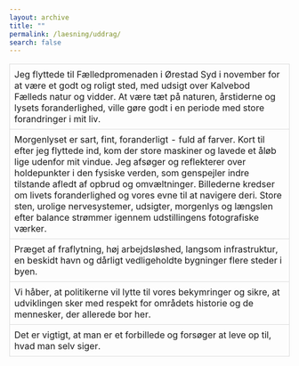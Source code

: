 ```yaml
---
layout: archive
title: ""
permalink: /laesning/uddrag/
search: false
---
```


<style>
    table {
        border-collapse: collapse;
        width: 100%;
    }
    th, td {
        border: 1px solid #dddddd;
        padding: 8px;
        text-align: left;
    }
</style>

<table align="center" cellspacing="5" style="text-align: left" width="100%">
<tr><td><span style="font-weight: normal">
Jeg flyttede til Fælledpromenaden i Ørestad Syd i november for at være et godt og roligt sted, med udsigt over Kalvebod Fælleds natur og vidder. At være tæt på naturen, årstiderne og lysets foranderlighed, ville gøre godt i en periode med store forandringer i mit liv.
</span></td></tr>

<tr><td><span style="font-weight: normal">
Morgenlyset er sart, fint, foranderligt - fuld af farver. Kort til efter jeg flyttede ind, kom der store maskiner og lavede et åløb lige udenfor mit vindue. Jeg afsøger og reflekterer over holdepunkter i den fysiske verden, som genspejler indre tilstande afledt af opbrud og omvæltninger. Billederne kredser om livets foranderlighed og vores evne til at navigere deri. Store sten, urolige nervesystemer, udsigter, morgenlys og længslen efter balance strømmer igennem udstillingens fotografiske værker.
</span></td></tr>

<tr><td><span style="font-weight: normal">
Præget af fraflytning, høj arbejdsløshed, langsom infrastruktur, en beskidt havn og dårligt vedligeholdte bygninger flere steder i byen.
</span></td></tr>

<tr><td><span style="font-weight: normal">
Vi håber, at politikerne vil lytte til vores bekymringer og sikre, at udviklingen sker med respekt for områdets historie og de mennesker, der allerede bor her.
</span></td></tr>

<tr><td><span style="font-weight: normal">
Det er vigtigt, at man er et forbillede og forsøger at leve op til, hvad man selv siger.
</span></td></tr>
</table>